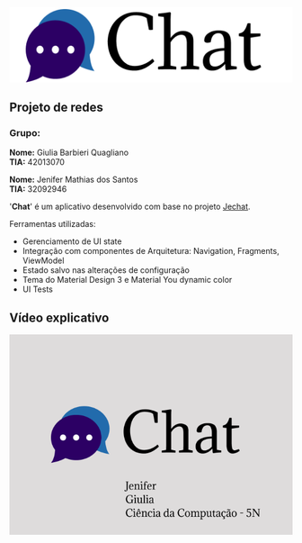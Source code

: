 <img src="screenshots/chatlogo.png"/>

## Projeto de redes

### Grupo:

**Nome:** Giulia Barbieri Quagliano\
**TIA:** 42013070

**Nome:** Jenifer Mathias dos Santos\
**TIA:** 32092946

'**Chat**' é um aplicativo desenvolvido com base no projeto [Jechat](https://github.com/android/compose-samples/tree/main/Jetchat).

Ferramentas utilizadas:

* Gerenciamento de UI state
* Integração com componentes de Arquitetura: Navigation, Fragments, ViewModel
* Estado salvo nas alterações de configuração
* Tema do Material Design 3 e Material You dynamic color
* UI Tests

## Vídeo explicativo

[![Video](https://github.com/jenifer-mathias/chat/blob/main/screenshots/capa-chat.png)](https://youtu.be/Du4UZjszbgs)

